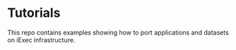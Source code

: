 # Tutorials  

This repo contains examples showing how to port applications and datasets on iExec infrastructure.


